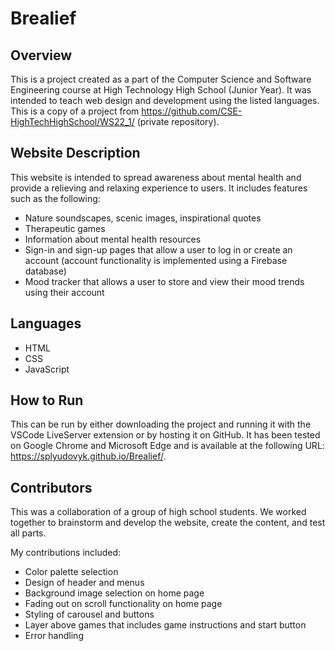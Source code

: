 # Brealief

## Overview
This is a project created as a part of the Computer Science and Software Engineering course at High Technology High School (Junior Year).
It was intended to teach web design and development using the listed languages.
This is a copy of a project from https://github.com/CSE-HighTechHighSchool/WS22_1/ (private repository).

## Website Description
This website is intended to spread awareness about mental health and provide a relieving and relaxing experience to users.
It includes features such as the following:
- Nature soundscapes, scenic images, inspirational quotes
- Therapeutic games
- Information about mental health resources
- Sign-in and sign-up pages that allow a user to log in or create an account (account functionality is implemented using a Firebase database)
- Mood tracker that allows a user to store and view their mood trends using their account

## Languages
- HTML
- CSS
- JavaScript

## How to Run
This can be run by either downloading the project and running it with the VSCode LiveServer extension or by hosting it on GitHub.
It has been tested on Google Chrome and Microsoft Edge and is available at the following URL: https://splyudovyk.github.io/Brealief/.

## Contributors
This was a collaboration of a group of high school students. We worked together to brainstorm and develop the website, create the content, and test all parts. 

My contributions included:
- Color palette selection
- Design of header and menus
- Background image selection on home page
- Fading out on scroll functionality on home page
- Styling of carousel and buttons
- Layer above games that includes game instructions and start button
- Error handling
